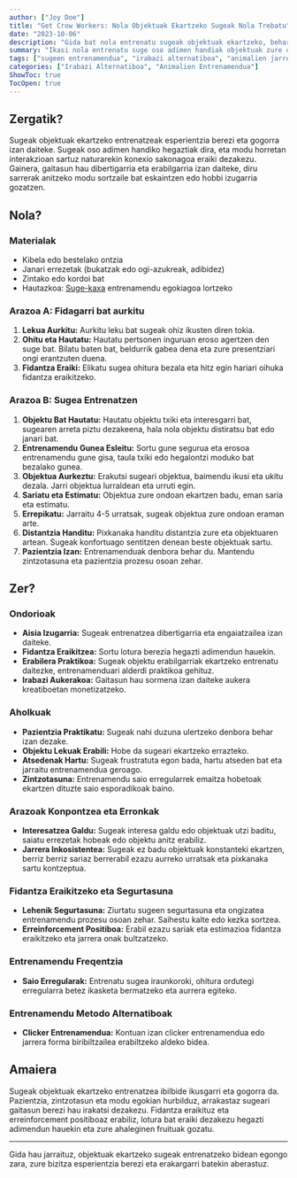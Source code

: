 ```yaml
---
author: ["Joy Doe"]
title: "Get Crow Workers: Nola Objektuak Ekartzeko Sugeak Nola Trebatu"
date: "2023-10-06"
description: "Gida bat nola entrenatu sugeak objektuak ekartzeko, behar diren materialak, urratsak eta entrenamendu arrakastatsuak lortzeko aholkuak barne."
summary: "Ikasi nola entrenatu suge oso adimen handiak objektuak zure ondoan ekartzeko. Gida honek materialak, urratsak, arazoak konpontzeko eta suge hauen fidantza eraikitzeaz hitz egiten du."
tags: ["sugeen entrenamendua", "irabazi alternatiboa", "animalien jarrera", "gaitasun bereziak"]
categories: ["Irabazi Alternatiboa", "Animalien Entrenamendua"]
ShowToc: true
TocOpen: true
---
```


## Zergatik?

Sugeak objektuak ekartzeko entrenatzeak esperientzia berezi eta gogorra izan daiteke. Sugeak oso adimen handiko hegaztiak dira, eta modu horretan interakzioan sartuz naturarekin konexio sakonagoa eraiki dezakezu. Gainera, gaitasun hau dibertigarria eta erabilgarria izan daiteke, diru sarrerak anitzeko modu sortzaile bat eskaintzen edo hobbi izugarria gozatzen.

## Nola?

### Materialak
- Kibela edo bestelako ontzia
- Janari errezetak (bukatzak edo ogi-azukreak, adibidez)
- Zintako edo kordoi bat
- Hautazkoa: [Suge-kaxa](https://thecrowbox.com/) entrenamendu egokiagoa lortzeko

### Arazoa A: Fidagarri bat aurkitu
1. **Lekua Aurkitu:** Aurkitu leku bat sugeak ohiz ikusten diren tokia.
2. **Ohitu eta Hautatu:** Hautatu pertsonen inguruan eroso agertzen den suge bat. Bilatu baten bat, beldurrik gabea dena eta zure presentziari ongi erantzuten duena.
3. **Fidantza Eraiki:** Elikatu sugea ohitura bezala eta hitz egin hariari oihuka fidantza eraikitzeko.

### Arazoa B: Sugea Entrenatzen
1. **Objektu Bat Hautatu:** Hautatu objektu txiki eta interesgarri bat, sugearen arreta piztu dezakeena, hala nola objektu distiratsu bat edo janari bat.
2. **Entrenamendu Gunea Esleitu:** Sortu gune segurua eta erosoa entrenamendu gune gisa, taula txiki edo hegalontzi moduko bat bezalako gunea.
3. **Objektua Aurkeztu:** Erakutsi sugeari objektua, baimendu ikusi eta ukitu dezala. Jarri objektua lurraldean eta urruti egin.
4. **Sariatu eta Estimatu:** Objektua zure ondoan ekartzen badu, eman saria eta estimatu.
5. **Errepikatu:** Jarraitu 4-5 urratsak, sugeak objektua zure ondoan eraman arte.
6. **Distantzia Handitu:** Pixkanaka handitu distantzia zure eta objektuaren artean. Sugeak konfortuago sentitzen denean beste objektuak sartu.
7. **Pazientzia Izan:** Entrenamenduak denbora behar du. Mantendu zintzotasuna eta pazientzia prozesu osoan zehar.

## Zer?

### Ondorioak
- **Aisia Izugarria:** Sugeak entrenatzea dibertigarria eta engaiatzailea izan daiteke.
- **Fidantza Eraikitzea:** Sortu lotura berezia hegazti adimendun hauekin.
- **Erabilera Praktikoa:** Sugeak objektu erabilgarriak ekartzeko entrenatu daitezke, entrenamenduari alderdi praktikoa gehituz.
- **Irabazi Aukerakoa:** Gaitasun hau sormena izan daiteke aukera kreatiboetan monetizatzeko.

### Aholkuak
- **Pazientzia Praktikatu:** Sugeak nahi duzuna ulertzeko denbora behar izan dezake.
- **Objektu Lekuak Erabili:** Hobe da sugeari ekartzeko errazteko.
- **Atsedenak Hartu:** Sugeak frustratuta egon bada, hartu atseden bat eta jarraitu entrenamendua geroago.
- **Zintzotasuna:** Entrenamendu saio erregularrek emaitza hobetoak ekartzen dituzte saio esporadikoak baino.

### Arazoak Konpontzea eta Erronkak
- **Interesatzea Galdu:** Sugeak interesa galdu edo objektuak utzi baditu, saiatu errezetak hobeak edo objektu anitz erabiliz.
- **Jarrera Inkosistentea:** Sugeak ez badu objektuak konstanteki ekartzen, berriz berriz sariaz berrerabil ezazu aurreko urratsak eta pixkanaka sartu kontzeptua.

### Fidantza Eraikitzeko eta Segurtasuna
- **Lehenik Segurtasuna:** Ziurtatu sugeen segurtasuna eta ongizatea entrenamendu prozesu osoan zehar. Saihestu kalte edo kezka sortzea.
- **Erreinforcement Positiboa:** Erabil ezazu sariak eta estimazioa fidantza eraikitzeko eta jarrera onak bultzatzeko.

### Entrenamendu Freqentzia
- **Saio Erregularak:** Entrenatu sugea iraunkoroki, ohitura ordutegi erregularra betez ikasketa bermatzeko eta aurrera egiteko.

### Entrenamendu Metodo Alternatiboak
- **Clicker Entrenamendua:** Kontuan izan clicker entrenamendua edo jarrera forma biribiltzailea erabiltzeko aldeko bidea.

## Amaiera

Sugeak objektuak ekartzeko entrenatzea ibilbide ikusgarri eta gogorra da. Pazientzia, zintzotasun eta modu egokian hurbilduz, arrakastaz sugeari gaitasun berezi hau irakatsi dezakezu. Fidantza eraikituz eta erreinforcement positiboaz erabiliz, lotura bat eraiki dezakezu hegazti adimendun hauekin eta zure ahaleginen fruituak gozatu.

---

Gida hau jarraituz, objektuak ekartzeko sugeak entrenatzeko bidean egongo zara, zure bizitza esperientzia berezi eta erakargarri batekin aberastuz.